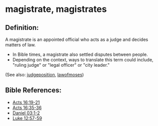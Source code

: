 # magistrate, magistrates #

## Definition: ##

A magistrate is an appointed official who acts as a judge and decides matters of law.

* In Bible times, a magistrate also settled disputes between people.
* Depending on the context, ways to translate this term could include, "ruling judge" or "legal officer" or "city leader."

(See also: [judgeposition](../other/judgeposition.md), [lawofmoses](../kt/lawofmoses.md))

## Bible References: ##

* [Acts 16:19-21](https://door43.org/en/bible/notes/act/16/19)
* [Acts 16:35-36](https://door43.org/en/bible/notes/act/16/35)
* [Daniel 03:1-2](https://door43.org/en/bible/notes/dan/03/01)
* [Luke 12:57-59](https://door43.org/en/bible/notes/luk/12/57)


